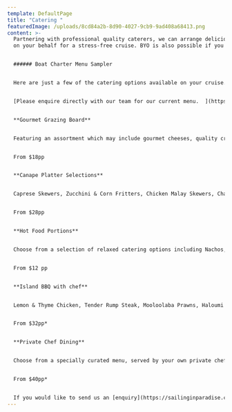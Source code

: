 ```yaml
---
template: DefaultPage
title: "Catering "
featuredImage: /uploads/8cd84a2b-8d90-4027-9cb9-9ad408a68413.png
content: >-
  Partnering with professional quality caterers, we can arrange delicious food
  on your behalf for a stress-free cruise. BYO is also possible if you prefer. 


  ###### B﻿oat Charter Menu Sampler


  H﻿ere are just a few of the catering options available on your cruise.    


  [Please enquire directly with our team for our current menu.  ](https://sailinginparadise.com.au/booking-enquiry/)


  **G﻿ourmet G﻿razing Board**


  Featuring an assortment which may include gourmet cheeses, quality crackers, antipasto selections, cured meats, seasonal fruit plus more.


  From $18pp  


  **C﻿anape Platter Selections**


  C﻿aprese Skewers, Zucchini & Corn Fritters, Chicken Malay Skewers, Char Sui Chicken Dumplings, Italian Meatballs, Crumbed Camembert, Truffled Mushroom Arancini


  From $28pp


  **H﻿ot Food Portions**


  C﻿hoose from a selection of relaxed catering options including Nachos, Beef Sliders, Wedges, Ricotta Ravioli, Battered Flathead, Beef Lasagne, Italian Meatballs, Satay Chicken.


  F﻿rom $12 pp


  **Island BBQ with chef**


  L﻿emon & Thyme Chicken, Tender Rump Steak, Mooloolaba Prawns, Haloumi & Vegetable Skewers, Pad Thai Noodle Salad, Baby Chat Potatoes, Mediterranean Salad


  From $32pp*


  **P﻿rivate Chef Dining**


  C﻿hoose from a specially curated menu, served by your own private chef (2-6 guests)


  From $40pp*


  If you would like to send us an [enquiry](https://sailinginparadise.com.au/booking-enquiry/) and we would be happy to email you our catering menu.
---
```

